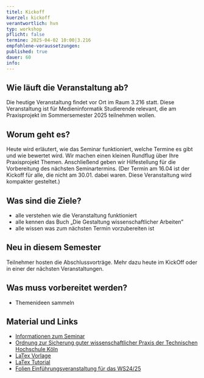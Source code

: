 ```yaml
---
titel: Kickoff
kuerzel: kickoff
verantwortlich: hvn
typ: workshop
pflicht: false
termine: 2025-04-02 10:00|3.216
empfohlene-voraussetzungen: 
published: true
dauer: 60
info:
---
```

## Wie läuft die Veranstaltung ab?

Die heutige Veranstaltung findet vor Ort im Raum 3.216 statt. Diese Veranstaltung ist für Medieninformatik Studierende relevant, die am Praxisprojekt im Sommersemester 2025 teilnehmen wollen.

## Worum geht es?

Heute wird erläutert, wie das Seminar funktioniert, welche Termine es gibt und wie bewertet wird. Wir machen einen kleinen Rundflug über Ihre Praxisprojekt Themen. Anschließend geben wir Hilfestellung für die Vorbereitung des nächsten Seminartermins. (Der Termin am 16.04 ist der Kickoff für alle, die nicht am 30.01. dabei waren. Diese Veranstaltung wird kompakter gesteltet.)

## Was sind die Ziele?

- alle verstehen wie die Veranstaltung funktioniert
- alle kennen das Buch „Die Gestaltung wissenschaftlicher Arbeiten”
- alle wissen was zum nächsten Termin vorzubereiten ist

## Neu in diesem Semester

Teilnehmer hosten die Abschlussvorträge. Mehr dazu heute im KickOff oder in einer der nächsten Veranstaltungen.

## Was muss vorbereitet werden?

* Themenideen sammeln

## Material und Links

* [Informationen zum Seminar](https://ilias.th-koeln.de/goto.php?target=file_1995359_download&client_id=ILIAS_FH_Koeln)
* [Ordnung zur Sicherung guter wissenschaftlicher Praxis der Technischen Hochschule Köln](https://www.th-koeln.de/mam/downloads/deutsch/hochschule/amtlichemitteilungen/endfassung_02_2020.pdf)
* [LaTex Vorlage](https://ilias.th-koeln.de/goto.php?target=file_1355498_download&client_id=ILIAS_FH_Koeln)
* [LaTex Tutorial](https://www.latex-tutorial.com)
* [Folien Einführungsveranstaltung für das WS24/25](https://github.com/th-koeln/mi-bachelor-praxisprojektseminar/blob/master/material/mi-praxisrojekt-einfuehrung.pdf)
